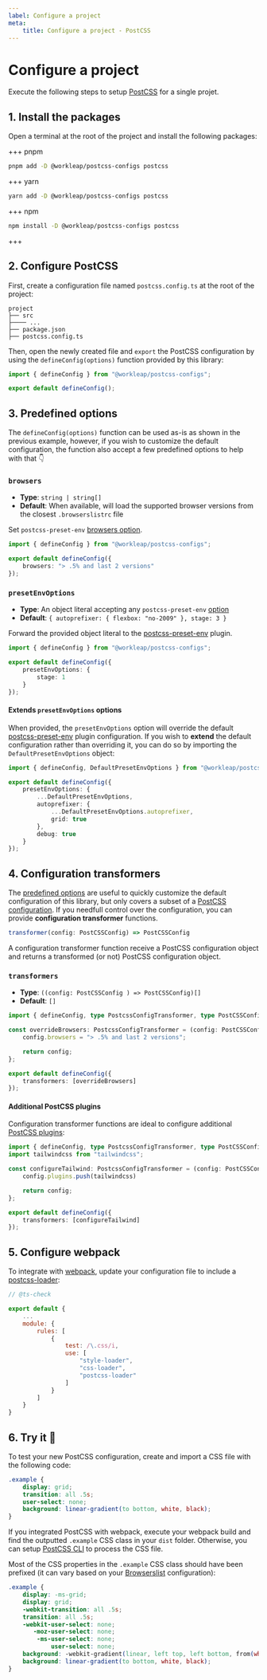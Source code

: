 ```yaml
---
label: Configure a project
meta:
    title: Configure a project - PostCSS
---
```


# Configure a project

Execute the following steps to setup [PostCSS](https://postcss.org/) for a single projet.

## 1. Install the packages

Open a terminal at the root of the project and install the following packages:

+++ pnpm
```bash
pnpm add -D @workleap/postcss-configs postcss
```
+++ yarn
```bash
yarn add -D @workleap/postcss-configs postcss
```
+++ npm
```bash
npm install -D @workleap/postcss-configs postcss
```
+++

## 2. Configure PostCSS

First, create a configuration file named `postcss.config.ts` at the root of the project:

``` !#5
project
├── src
├──── ...
├── package.json
├── postcss.config.ts
```

Then, open the newly created file and `export` the PostCSS configuration by using the `defineConfig(options)` function provided by this library:

```ts !#3 postcss.config.ts
import { defineConfig } from "@workleap/postcss-configs";

export default defineConfig();
```

## 3. Predefined options

The `defineConfig(options)` function can be used as-is as shown in the previous example, however, if you wish to customize the default configuration, the function also accept a few predefined options to help with that :point_down:

### `browsers`

- **Type**: `string | string[]`
- **Default**: When available, will load the supported browser versions from the closest `.browserslistrc` file

Set `postcss-preset-env` [browsers option](https://github.com/csstools/postcss-plugins/tree/main/plugin-packs/postcss-preset-env#browsers).

```ts !#4 postcss.config.ts
import { defineConfig } from "@workleap/postcss-configs";

export default defineConfig({
    browsers: "> .5% and last 2 versions"
});
```

### `presetEnvOptions`

- **Type**: An object literal accepting any `postcss-preset-env` [option](https://github.com/csstools/postcss-plugins/tree/main/plugin-packs/postcss-preset-env#options)
- **Default**: `{ autoprefixer: { flexbox: "no-2009" }, stage: 3 }`

Forward the provided object literal to the [postcss-preset-env](https://github.com/csstools/postcss-plugins/tree/main/plugin-packs/postcss-preset-env) plugin.

```ts !#4-6 postcss.config.ts
import { defineConfig } from "@workleap/postcss-configs";

export default defineConfig({
    presetEnvOptions: {
        stage: 1
    }
});
```

#### Extends `presetEnvOptions` options

When provided, the `presetEnvOptions` option will override the default [postcss-preset-env](https://github.com/csstools/postcss-plugins/tree/main/plugin-packs/postcss-preset-env) plugin configuration. If you wish to **extend** the default configuration rather than overriding it, you can do so by importing the `DefaultPresetEnvOptions` object:

```ts !#5,7 postcss.config.ts
import { defineConfig, DefaultPresetEnvOptions } from "@workleap/postcss-configs";

export default defineConfig({
    presetEnvOptions: {
        ...DefaultPresetEnvOptions,
        autoprefixer: {
            ...DefaultPresetEnvOptions.autoprefixer,
            grid: true
        },
        debug: true
    }
});
```

## 4. Configuration transformers

The [predefined options](#3-predefined-options) are useful to quickly customize the default configuration of this library, but only covers a subset of a [PostCSS configuration](https://github.com/postcss/postcss-load-config). If you needfull control over the configuration, you can provide **configuration transformer** functions.

```ts
transformer(config: PostCSSConfig) => PostCSSConfig
```

A configuration transformer function receive a PostCSS configuration object and returns a transformed (or not) PostCSS configuration object.

### `transformers`

- **Type**: `((config: PostCSSConfig ) => PostCSSConfig)[]`
- **Default**: `[]`

```ts !#10 postcss.config.ts
import { defineConfig, type PostcssConfigTransformer, type PostCSSConfig } from "@workleap/postcss-configs";

const overrideBrowsers: PostcssConfigTransformer = (config: PostCSSConfig) => {
    config.browsers = "> .5% and last 2 versions";

    return config;
};

export default defineConfig({
    transformers: [overrideBrowsers]
});
```

#### Additional PostCSS plugins

Configuration transformer functions are ideal to configure additional [PostCSS plugins](https://www.postcss.parts/):

```ts !#11 postcss.config.ts
import { defineConfig, type PostcssConfigTransformer, type PostCSSConfig } from "@workleap/postcss-configs";
import tailwindcss from "tailwindcss";

const configureTailwind: PostcssConfigTransformer = (config: PostCSSConfig) => {
    config.plugins.push(tailwindcss)

    return config;
};

export default defineConfig({
    transformers: [configureTailwind]
});
```

## 5. Configure webpack

To integrate with [webpack](https://webpack.js.org/), update your configuration file to include a [postcss-loader](https://www.npmjs.com/package/postcss-loader):

```js !#12 webpack.config.js
// @ts-check

export default {
    ...
    module: {
        rules: [
            {
                test: /\.css/i,
                use: [
                    "style-loader",
                    "css-loader",
                    "postcss-loader"
                ]
            }
        ]
    }
}
```

## 6. Try it :rocket:

To test your new PostCSS configuration, create and import a CSS file with the following code:

```css
.example {
    display: grid;
    transition: all .5s;
    user-select: none;
    background: linear-gradient(to bottom, white, black);
}
```

If you integrated PostCSS with webpack, execute your webpack build and find the outputted `.example` CSS class in your `dist` folder. Otherwise, you can setup [PostCSS CLI](https://github.com/postcss/postcss-cli) to process the CSS file.

Most of the CSS properties in the `.example` CSS class should have been prefixed (it can vary based on your [Browserslist](https://browsersl.ist/) configuration):

```css
.example {
    display: -ms-grid;
    display: grid;
    -webkit-transition: all .5s;
    transition: all .5s;
    -webkit-user-select: none;
       -moz-user-select: none;
        -ms-user-select: none;
            user-select: none;
    background: -webkit-gradient(linear, left top, left bottom, from(white), to(black));
    background: linear-gradient(to bottom, white, black);
}
```
